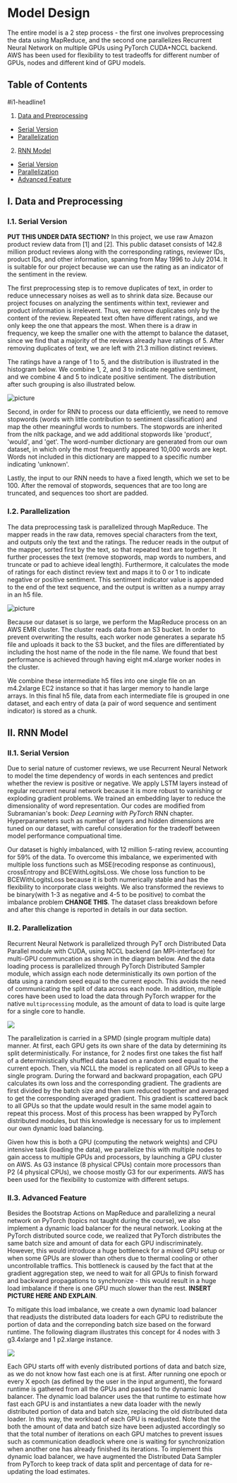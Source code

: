 # Model Design

The entire model is a 2 step process - the first one involves preprocessing the data using MapReduce, and the second one parallelizes Recurrent Neural Network on multiple GPUs using PyTorch CUDA+NCCL backend. AWS has been used for flexibility to test tradeoffs for different number of GPUs, nodes and different kind of GPU models. 


## Table of Contents

#i1-headline1

1. [Data and Preprocessing](#iData-and-Preprocessing)
  * [Serial Version](#i1-Serial-Version)
  * [Parallelization](#i2-Parallelization)
2. [RNN Model](##RNN-Model)
  * [Serial Version](###ii1-Serial-Version)
  * [Parallelization](###ii2-Parallelization)
  * [Advanced Feature](###ii3-Advanced-Feature)

## I. Data and Preprocessing

### I.1. Serial Version

**PUT THIS UNDER DATA SECTION?**
In this project, we use raw Amazon product review data from [1] and [2]. This public dataset consists of 142.8 million product reviews along with the corresponding ratings, reviewer IDs, product IDs, and other information, spanning from May 1996 to July 2014. It is suitable for our project because we can use the rating as an indicator of the sentiment in the review.

The first preprocessing step is to remove duplicates of text, in order to reduce unnecessary noises as well as to shrink data size. Because our project focuses on analyzing the sentiments within text, reviewer and product information is irrelevent. Thus, we remove duplicates only by the content of the review. Repeated text often have different ratings, and we only keep the one that appears the most. When there is a draw in frequency, we keep the smaller one with the attempt to balance the dataset, since we find that a majority of the reviews already have ratings of 5. After removing duplicates of text, we are left with 21.3 million distinct reviews.

The ratings have a range of 1 to 5, and the distribution is illustrated in the histogram below. We combine 1, 2, and 3 to indicate negative sentiment, and we combine 4 and 5 to indicate positive sentiment. The distribution after such grouping is also illustrated below.

![picture](rating_dist.png)

Second, in order for RNN to process our data efficiently, we need to remove stopwords (words with little contribution to sentiment classification) and map the other meaningful words to numbers. The stopwords are inherited from the nltk package, and we add additional stopwords like 'product', 'would', and 'get'. The word-number dictionary are generated from our own dataset, in which only the most frequently appeared 10,000 words are kept. Words not included in this dictionary are mapped to a specific number indicating 'unknown'.

Lastly, the input to our RNN needs to have a fixed length, which we set to be 100. After the removal of stopwords, sequences that are too long are truncated, and sequences too short are padded. 

### I.2. Parallelization

The data preprocessing task is parallelized through MapReduce. The mapper reads in the raw data, removes special characters from the text, and outputs only the text and the ratings. The reducer reads in the output of the mapper, sorted first by the text, so that repeated text are together. It further processes the text (remove stopwords, map words to numbers, and truncate or pad to achieve ideal length). Furthermore, it calculates the mode of ratings for each distinct review text and maps it to 0 or 1 to indicate negative or positive sentiment. This sentiment indicator value is appended to the end of the text sequence, and the output is written as a numpy array in an h5 file.

![picture](MapReduce_Illustration.png)

Because our dataset is so large, we perform the MapReduce process on an AWS EMR cluster. The cluster reads data from an S3 bucket. In order to prevent overwriting the results, each worker node generates a separate h5 file and uploads it back to the S3 bucket, and the files are differentiated by including the host name of the node in the file name. We found that best performance is achieved through having eight m4.xlarge worker nodes in the cluster. 

We combine these intermediate h5 files into one single file on an m4.2xlarge EC2 instance so that it has larger memory to handle large arrays. In this final h5 file, data from each intermediate file is grouped in one dataset, and each entry of data (a pair of word sequence and sentiment indicator) is stored as a chunk.

## II. RNN Model

### II.1. Serial Version

Due to serial nature of customer reviews, we use Recurrent Neural Network to model the time dependency of words in each sentences and predict whether the review is positive or negative. We apply LSTM layers instead of regular recurrent neural network because it is more robust to vanishing or exploding gradient problems. We trained an embedding layer to reduce the dimensionality of word representation. Our codes are modified from Subramanian's book: *Deep Learning with PyTorch* RNN chapter. Hyperparameters such as number of layers and hidden dimensions are tuned on our dataset, with careful consideration for the tradeoff between model performance compuational time. 

Our dataset is highly imbalanced, with 12 million 5-rating review, accounting for 59% of the data. To overcome this imbalance, we experimented with multiple loss functions such as MSE(recoding response as continuous), crossEntropy and BCEWithLogitsLoss. We chose loss function to be BCEWithLogitsLoss because it is both numerically stable and has the flexibility to incorporate class weights. We also transformed the reviews to be binary(with 1-3 as negative and 4-5 to be positive) to combat the imbalance problem **CHANGE THIS**. The dataset class breakdown before and after this change is reported in details in our data section.

### II.2. Parallelization

Recurrent Neural Network is parallelized through PyT
orch Distributed Data Parallel module with CUDA, using NCCL backend (an MPI-interface) for multi-GPU communcation as shown in the diagram below. And the data loading process is parallelized through PyTorch Distributed Sampler module, which assign each node deterministically its own portion of the data using a random seed equal to the current epoch. This avoids the need of communicating the split of data across each node. In addition, multiple cores have been used to load the data through PyTorch wrapper for the native `multiprocessing` module, as the amount of data to load is quite large for a single core to handle.

![](Pytorch_flow.png)

The parallelization is carried in a SPMD (single program multiple data) manner. At first, each GPU gets its own share of the data by determining its split deterministically. For instance, for 2 nodes first one takes the fist half of a deterministically shuffled data based on a random seed equal to the current epoch. Then, via NCLL the model is replicated on all GPUs to keep a single program. During the forward and backward propagation, each GPU calculates its own loss and the corresponding gradient. The gradients are first divided by the batch size and then sum reduced together and averaged to get the corresponding averaged gradient. This gradient is scattered back to all GPUs so that the update would result in the same model again to repeat this process. Most of this process has been wrapped by PyTorch distributed modules, but this knowledge is necessary for us to implement our own dynamic load balancing.

Given how this is both a GPU (computing the network weights) and CPU intensive task (loading the data), we parallelize this with multiple nodes to gain access to multiple GPUs and processors, by launching a GPU cluster on AWS. As G3 instance (8 physical CPUs) contain more processors than P2 (4 physical CPUs), we choose mostly G3 for our experiments. AWS has been used for the flexibility to customize with different setups. 

### II.3. Advanced Feature

Besides the Bootstrap Actions on MapReduce and parallelizing a neural network on PyTorch (topics not taught during the course), we also implement a dynamic load balancer for the neural network. Looking at the PyTorch distributed source code, we realized that PyTorch distributes the same batch size and amount of data for each GPU indiscriminately. However, this would introduce a huge bottleneck for a mixed GPU setup or when some GPUs are slower than others due to thermal cooling or other uncontrollable traffics. This bottleneck is caused by the fact that at the gradient aggregation step, we need to wait for all GPUs to finish forward and backward propagations to synchronize - this would result in a huge load imbalance if there is one GPU much slower than the rest. **INSERT PICTURE HERE AND EXPLAIN**. 

To mitigate this load imbalance, we create a own dynamic load balancer that readjusts the distributed data loaders for each GPU to redistribute the portion of data and the correponding batch size based on the forward runtime. The following diagram illustrates this concept for 4 nodes with 3 g3.4xlarge and 1 p2.xlarge instance.

![](dynamic_load_balancer.png)

Each GPU starts off with evenly distributed portions of data and batch size, as we do not know how fast each one is at first. After running one epoch or every X epoch (as defined by the user in the input argument), the forward runtime is gathered from all the GPUs and passed to the dynamic load balancer. The dynamic load balancer uses the that runtime to estimate how fast each GPU is and instantiates a new data loader with the newly distributed portion of data and batch size, replacing the old distributed data loader. In this way, the workload of each GPU is readjusted. Note that the both the amount of data and batch size have been adjusted accordingly so that the total number of iterations on each GPU matches to prevent issues such as communication deadlock where one is waiting for synchronization when another one has already finished its iterations. To implement this dynamic load balancer, we have augmented the Distributed Data Sampler from PyTorch to keep track of data split and percentage of data for re-updating the load estimates. 
